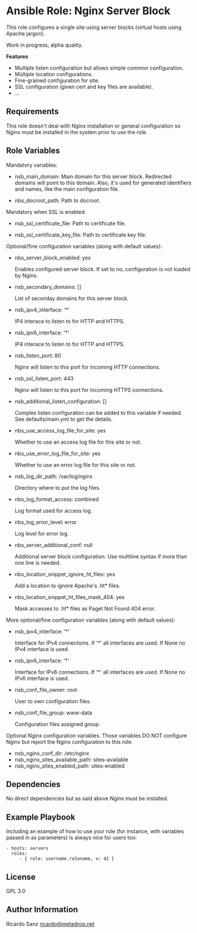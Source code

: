 Ansible Role: Nginx Server Block
================================

This role configures a single site using server blocks (virtual hosts using
Apache jargon).

Work in progress, alpha quality.

**Features**

  - Multiple listen configuration but allows simple common configuration.
  - Múltiple location configurations.
  - Fine-grained configuration for site.
  - SSL configuration (given cert and key files are available).
  - ...


Requirements
------------

This role doesn't deal with Nginx installation or general configuration so Nginx
must be installed in the system prior to use the role.


Role Variables
--------------

Mandatory variables:

- nsb_main_domain: Main domain for this server block. Redirected domains will
  point to this domain. Also, it's used for generated identifiers and names,
  like the main configuration file.

- nbs_docroot_path: Path to docroot.

Mandatory when SSL is enabled:

- nsb_ssl_certificate_file: Path to certificate file.

- nsb_ssl_certificate_key_file: Path to certificate key file.

Optional/fine configuration variables (along with default values):

- nbs_server_block_enabled: yes

  Enables configured server block. If set to no, configuration is not loaded by
  Nginx.

- nsb_secondary_domains: []

  List of seconday domains for this server block.

- nsb_ipv4_interface: '*'

  IP4 interace to listen to for HTTP and HTTPS.

- nsb_ipv6_interface: '*'

  IP4 interace to listen to for HTTP and HTTPS.

- nsb_listen_port: 80

  Nginx will listen to this port for incoming HTTP
  connections.

- nsb_ssl_listen_port: 443

  Nginx will listen to this port for incoming HTTPS
  connections.

- nsb_additional_listen_configuration: []

  Complex listen configuration can be added to this variable if needed. See
  defaults/main.yml to get the details.

- nbs_use_access_log_file_for_site: yes

  Whether to use an access log file for this site or not.

- nbs_use_error_log_file_for_site: yes

  Whether to use an error log file for this site or not.

- nsb_log_dir_path: /var/log/nginx

  Directory where to put the log files.

- nbs_log_format_access: combined

  Log format used for access log.

- nbs_log_error_level: error

  Log level for error log.

- nbs_server_additional_conf: null

  Additional server block configuration. Use multiline syntax if more than one
  line is needed.

- nbs_location_snippet_ignore_ht_files: yes

  Add a location to ignore Apache's .ht* files.

- nbs_location_snippet_ht_files_mask_404: yes

  Mask accesses to .ht* files as Paget Not Found 404 error.


More optional/fine configuration variables (along with default values):

- nsb_ipv4_interface: '*'

  Interface for IPv4 connections. If '*' all interfaces are used. If None no
  IPv4 interface is used.

- nsb_ipv6_interface: '*'

  Interface for IPv6 connections. If '*' all interfaces are used. If None no
  IPv6 interface is used.

- nsb_conf_file_owner: root

  User to own configuration files.

- nsb_conf_file_group: www-data

  Configuration files assigned group.


Optional Nginx configuration variables. Those variables DO NOT configure Nginx
but report the Nginx configuration to this role.

- nsb_nginx_conf_dir: /etc/nginx
- nsb_nginx_sites_available_path: sites-available
- nsb_nginx_sites_enabled_path: sites-enabled




Dependencies
------------

No direct dependencies but as said above Nginx must be installed.


Example Playbook
----------------

Including an example of how to use your role (for instance, with variables passed in as parameters) is always nice for users too:

    - hosts: servers
      roles:
         - { role: username.rolename, x: 42 }

License
-------

GPL 3.0

Author Information
------------------

Ricardo Sanz ricardo@metadrop.net
